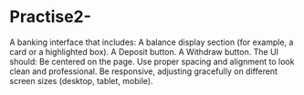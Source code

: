 # Practise2-
A banking interface that includes:  A balance display section (for example, a card or a highlighted box).  A Deposit button.  A Withdraw button.  The UI should:  Be centered on the page.  Use proper spacing and alignment to look clean and professional.  Be responsive, adjusting gracefully on different screen sizes (desktop, tablet, mobile).
